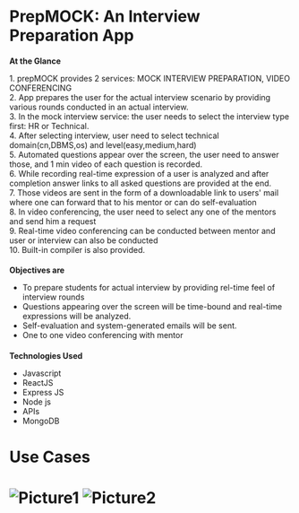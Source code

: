 # PrepMOCK: An Interview Preparation App
<h1 style="font-size: 14px"> <b>At the Glance</b></h1>
<p>1. prepMOCK provides 2 services: MOCK INTERVIEW PREPARATION, VIDEO CONFERENCING </br>
    2. App prepares the user for the actual interview scenario by providing various rounds conducted in an actual interview.</br>
    3. In the mock interview service: the user needs to select the interview type first: HR or Technical.</br>
    4. After selecting interview, user need to select technical domain(cn,DBMS,os) and level(easy,medium,hard)</br>
    5. Automated questions appear over the screen, the user need to answer those, and 1 min video of each question is recorded.</br>
    6. While recording real-time expression of a user is analyzed and after completion answer links to all asked questions are provided at the end.</br>
    7. Those videos are sent in the form of a downloadable link to users' mail where one can forward that to his mentor or can do self-evaluation </br>
    8. In video conferencing, the user need to select any one of the mentors and send him a request</br>
    9. Real-time video conferencing can be conducted between mentor and user or interview can also be conducted </br>
    10. Built-in compiler is also provided. </p>   
     <p>   <h1 style="font-size: 14px">Objectives are</h1>
    <ul>
        <li>To prepare students for actual interview by providing rel-time feel of interview rounds</li>
        <li>Questions appearing over the screen will be time-bound and real-time expressions will be analyzed.</li>
        <li>Self-evaluation and system-generated emails will be sent. </li>
        <li>One to one video conferencing with mentor</li>
      </ul></p> 
 <p>   <h1 style="font-size: 14px">Technologies Used</h1>
    <ul>
        <li>Javascript</li>
        <li>ReactJS</li>
        <li>Express JS</li>
        <li>Node js</li>
        <li>APIs</li>
        <li>MongoDB</li>
      </ul>
      <h1>Use Cases<h1/> </p>  

 ![Picture1](https://user-images.githubusercontent.com/78070870/201520637-ab0cea49-e5b8-4280-853d-773d5794d187.jpg)
![Picture2](https://user-images.githubusercontent.com/78070870/201520656-c3f16655-50c4-46d8-b9d0-b63db0af42e8.jpg)


     
